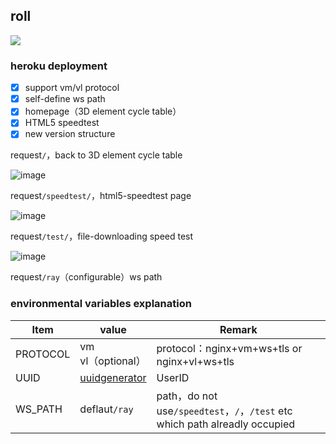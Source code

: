 ## roll
[![](https://www.herokucdn.com/deploy/button.png)](https://heroku.com/deploy?template=https://github.com/manusjse/roll.git)

### heroku deployment
- [x] support vm/vl protocol
- [x] self-define ws path
- [x] homepage（3D element cycle table）
- [x] HTML5 speedtest
- [x] new version structure

request`/`，back to 3D element cycle table

![image](https://cdn.jsdelivr.net/gh/libsgh/v2ray-heroku@main/doc/1.png)

request`/speedtest/`，html5-speedtest page

![image](https://cdn.jsdelivr.net/gh/libsgh/v2ray-heroku@main/doc/2.png)

request`/test/`，file-downloading speed test

![image](https://cdn.jsdelivr.net/gh/libsgh/v2ray-heroku@main/doc/3.png)

request`/ray`（configurable）ws path


### environmental variables explanation

|  Item | value  | Remark  |
| ------------ | ------------ | ------------ |
|  PROTOCOL |  vm<br>vl（optional） |  protocol：nginx+vm+ws+tls or nginx+vl+ws+tls |
|  UUID |  [uuidgenerator](https://www.uuidgenerator.net "uuidonlinegenerator") | UserID  |
|  WS_PATH | deflaut`/ray` |  path，do not use`/speedtest`，`/`，`/test` etc which path alreadly occupied |
